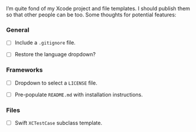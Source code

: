 I’m quite fond of my Xcode project and file templates. I should publish them so that other people can be too. Some thoughts for potential features:


### General

- [ ] Include a `.gitignore` file.
- [ ] Restore the language dropdown?


### Frameworks

- [ ] Dropdown to select a `LICENSE` file.
- [ ] Pre-populate `README.md` with installation instructions.


### Files

- [ ] Swift `XCTestCase` subclass template.
